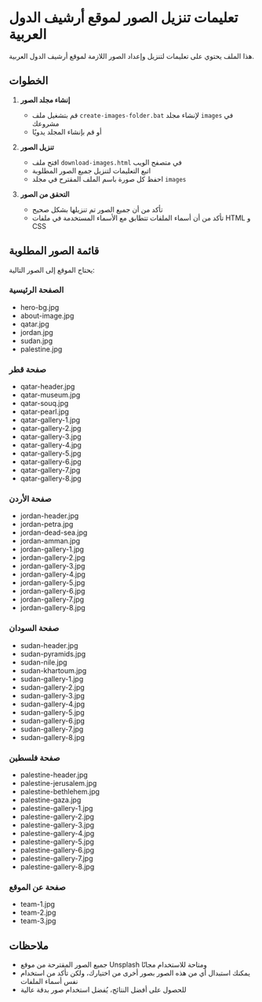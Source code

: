 # تعليمات تنزيل الصور لموقع أرشيف الدول العربية

هذا الملف يحتوي على تعليمات لتنزيل وإعداد الصور اللازمة لموقع أرشيف الدول العربية.

## الخطوات

1. **إنشاء مجلد الصور**
   - قم بتشغيل ملف `create-images-folder.bat` لإنشاء مجلد `images` في مشروعك
   - أو قم بإنشاء المجلد يدويًا

2. **تنزيل الصور**
   - افتح ملف `download-images.html` في متصفح الويب
   - اتبع التعليمات لتنزيل جميع الصور المطلوبة
   - احفظ كل صورة باسم الملف المقترح في مجلد `images`

3. **التحقق من الصور**
   - تأكد من أن جميع الصور تم تنزيلها بشكل صحيح
   - تأكد من أن أسماء الملفات تتطابق مع الأسماء المستخدمة في ملفات HTML و CSS

## قائمة الصور المطلوبة

يحتاج الموقع إلى الصور التالية:

### الصفحة الرئيسية
- hero-bg.jpg
- about-image.jpg
- qatar.jpg
- jordan.jpg
- sudan.jpg
- palestine.jpg

### صفحة قطر
- qatar-header.jpg
- qatar-museum.jpg
- qatar-souq.jpg
- qatar-pearl.jpg
- qatar-gallery-1.jpg
- qatar-gallery-2.jpg
- qatar-gallery-3.jpg
- qatar-gallery-4.jpg
- qatar-gallery-5.jpg
- qatar-gallery-6.jpg
- qatar-gallery-7.jpg
- qatar-gallery-8.jpg

### صفحة الأردن
- jordan-header.jpg
- jordan-petra.jpg
- jordan-dead-sea.jpg
- jordan-amman.jpg
- jordan-gallery-1.jpg
- jordan-gallery-2.jpg
- jordan-gallery-3.jpg
- jordan-gallery-4.jpg
- jordan-gallery-5.jpg
- jordan-gallery-6.jpg
- jordan-gallery-7.jpg
- jordan-gallery-8.jpg

### صفحة السودان
- sudan-header.jpg
- sudan-pyramids.jpg
- sudan-nile.jpg
- sudan-khartoum.jpg
- sudan-gallery-1.jpg
- sudan-gallery-2.jpg
- sudan-gallery-3.jpg
- sudan-gallery-4.jpg
- sudan-gallery-5.jpg
- sudan-gallery-6.jpg
- sudan-gallery-7.jpg
- sudan-gallery-8.jpg

### صفحة فلسطين
- palestine-header.jpg
- palestine-jerusalem.jpg
- palestine-bethlehem.jpg
- palestine-gaza.jpg
- palestine-gallery-1.jpg
- palestine-gallery-2.jpg
- palestine-gallery-3.jpg
- palestine-gallery-4.jpg
- palestine-gallery-5.jpg
- palestine-gallery-6.jpg
- palestine-gallery-7.jpg
- palestine-gallery-8.jpg

### صفحة عن الموقع
- team-1.jpg
- team-2.jpg
- team-3.jpg

## ملاحظات

- جميع الصور المقترحة من موقع Unsplash ومتاحة للاستخدام مجانًا
- يمكنك استبدال أي من هذه الصور بصور أخرى من اختيارك، ولكن تأكد من استخدام نفس أسماء الملفات
- للحصول على أفضل النتائج، يُفضل استخدام صور بدقة عالية 